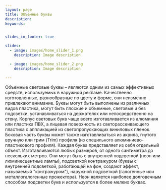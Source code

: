 ```yaml
---
layout: page
title: Объемные буквы
description:
keywords:


slides_in_footer: true

slides:
  - image: images/home_slider_1.png
    description: Image description

  - image: images/home_slider_2.png
    description: Image description

---
```



Объемные световые буквы – являются одним из самых эффективных средств, используемых в наружной рекламе. Качественно изготовленные, разнообразные по цвету и форме, они неизменно привлекают внимание. Буквы могут быть выполнены из различных  видов пластика, могут быть плоские и объемные, световые и без подсветки, устанавливаться на держателях или непосредственно на стену. Корпус световых букв чаще всего изготавливается из алюминия или пластика ПВХ, а лицевая поверхность из светорассеивающего пластика с аппликацией из светопропускающих виниловых пленок. Боковая часть буквы может также изготавливаться из акрила, гнутого вручную или трим (Trim) профиля (из специльного алюминиево-пластикового профиля).
Каждая буква представляет из себя отдельный объект. Изготавливаются любых размеров, от одного сантиметра до нескольких метров. Они могут быть с внутренней подсветкой (неон или люминесцентные лампы), подсветкой контражуром (буквы с внутренней подсветкой, работающей на фон, создают эффект, называемый "контражуром"), наружной подсветкой (галогенные или металлогалогенные прожектора). Неон является наиболее долговечным способом подсветки букв и используется в более мелких буквах.
